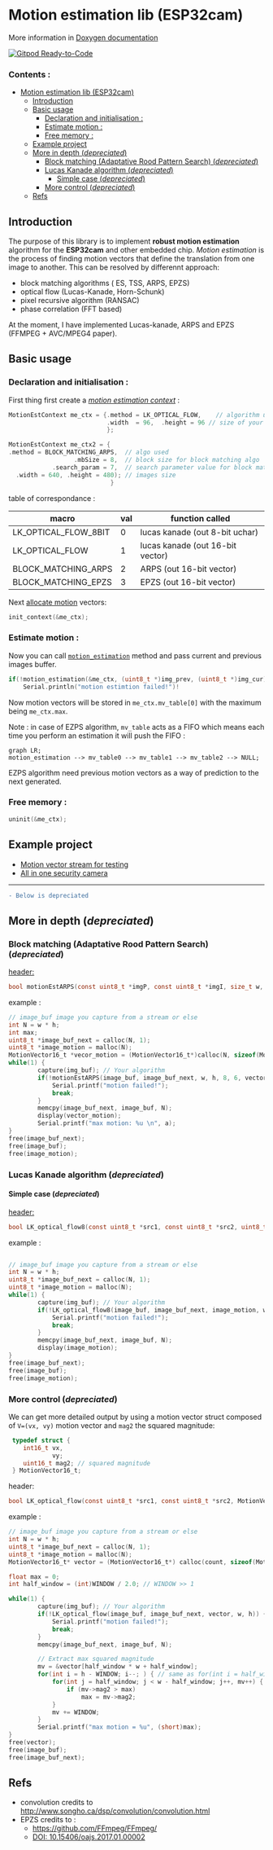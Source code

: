 # Motion estimation lib (ESP32cam)

   More information in [Doxygen documentation](https://thomas-pegot.github.io/esp32-motion)

[![Gitpod Ready-to-Code](https://img.shields.io/badge/Gitpod-Ready--to--Code-blue?logo=gitpod)](https://gitpod.io/#https://github.com/thomas-pegot/camera_web_server)
<H3>Contents :</H3>

- [Motion estimation lib (ESP32cam)](#motion-estimation-lib-esp32cam)
  - [Introduction](#introduction)
  - [Basic usage](#basic-usage)
    - [Declaration and initialisation :](#declaration-and-initialisation-)
    - [Estimate motion :](#estimate-motion-)
    - [Free memory :](#free-memory-)
  - [Example project](#example-project)
  - [More in depth (_depreciated_)](#more-in-depth-depreciated)
    - [Block matching (Adaptative Rood Pattern Search) (_depreciated_)](#block-matching-adaptative-rood-pattern-search-depreciated)
    - [Lucas Kanade algorithm (_depreciated_)](#lucas-kanade-algorithm-depreciated)
      - [Simple case (_depreciated_)](#simple-case-depreciated)
    - [More control (_depreciated_)](#more-control-depreciated)
  - [Refs](#refs)


## Introduction

The purpose of this library is to implement **robust motion estimation** algorithm for the **ESP32cam** and other embedded chip.
_Motion estimation_ is the process of finding motion vectors that define the translation from one image to another. This can be resolved by differennt approach:

 - block matching algorithms ( ES, TSS, ARPS, EPZS)
 - optical flow (Lucas-Kanade, Horn-Schunk)
 - pixel recursive algorithm (RANSAC)
 - phase correlation (FFT based)

At the moment, I have implemented Lucas-kanade, ARPS and EPZS (FFMPEG + AVC/MPEG4 paper).


## Basic usage

### Declaration and initialisation :

First thing first create a [_motion estimation context_](https://thomas-pegot.github.io/esp32-motion/struct_motion_est_context.html) :

```c
MotionEstContext me_ctx = {.method = LK_OPTICAL_FLOW,    // algorithm used
                           .width  = 96,  .height = 96 // size of your image
                           };

MotionEstContext me_ctx2 = {
.method = BLOCK_MATCHING_ARPS,  // algo used 
                  .mbSize = 8,  // block size for block matching algo
            .search_param = 7,  // search parameter value for block matching algo
  .width = 640, .height = 480); // images size
                            }
```

table of correspondance :

| macro  | val  |  function called  |
|---|---|---|
|LK_OPTICAL_FLOW_8BIT| 0 |lucas kanade (out 8-bit uchar)|
|LK_OPTICAL_FLOW | 1 | lucas kanade (out 16-bit vector)|
|BLOCK_MATCHING_ARPS| 2 | ARPS (out 16-bit vector)|
|BLOCK_MATCHING_EPZS| 3 | EPZS (out 16-bit vector)|

Next <a href="https://thomas-pegot.github.io/esp32-motion/motion_8h.html#a307035191f24ff24a02add340d8b4efa">allocate motion</a> vectors:
```c
init_context(&me_ctx);
```

  
### Estimate motion :

Now you can call [`motion_estimation`](https://thomas-pegot.github.io/esp32-motion/motion_8c.html#a8ba35bcbf89a11452927cc1ce2710edd) method and pass current and previous images buffer.

```c
if(!motion_estimation(&me_ctx, (uint8_t *)img_prev, (uint8_t *)img_cur))
    Serial.println("motion estimtion failed!")!
```

Now motion vectors will be stored in `me_ctx.mv_table[0]` with the maximum being `me_ctx.max`.

Note : in case of EZPS algorithm, `mv_table` acts as a FIFO which means each time you perform an estimation it will push the FIFO :
```mermaid
graph LR;
motion_estimation --> mv_table0 --> mv_table1 --> mv_table2 --> NULL;

```

EZPS algorithm need previous motion vectors as a way of prediction to the next generated.


### Free memory :

```c
uninit(&me_ctx);
```
## Example project

 - [ Motion vector stream for testing](https://github.com/thomas-pegot/camera_web_server)
 - [ All in one security camera ](https://github.com/thomas-pegot/ESP32-CAM_Motion)


---

```diff 
- Below is depreciated
```

## More in depth (_depreciated_)

### Block matching (Adaptative Rood Pattern Search) (_depreciated_)

 [header:](https://thomas-pegot.github.io/esp32-motion/block__matching_8c.html#a58f37a2a134b9ff537305104c3f15495)

  ```c
  bool motionEstARPS(const uint8_t *imgP, const uint8_t *imgI, size_t w, size_t h, size_t mbSize, int p, MotionVector16_t *MotionVect, int zmp_T, int *max_mag2)
  ```

  example :

  ```c  
  // image_buf image you capture from a stream or else
  int N = w * h;
  int max;
  uint8_t *image_buf_next = calloc(N, 1); 
  uint8_t *image_motion = malloc(N); 
  MotionVector16_t *vecor_motion = (MotionVector16_t*)calloc(N, sizeof(MotionVector16_t));
  while(1) {
          capture(img_buf); // Your algorithm
          if(!motionEstARPS(image_buf, image_buf_next, w, h, 8, 6, vector_motion, 256, &max)) {
              Serial.printf("motion failed!");
              break;
          }
          memcpy(image_buf_next, image_buf, N);
          display(vector_motion);
          Serial.printf("max motion: %u \n", a);
  }
  free(image_buf_next);
  free(image_buf);
  free(image_motion);
  ```



### Lucas Kanade algorithm (_depreciated_)

#### Simple case (_depreciated_)

[header:](https://thomas-pegot.github.io/esp32-motion/lucas__kanade__opitcal__flow_8c.html#a22663424a50db0dd70de24dd8b176f39)

  ```c
  bool LK_optical_flow8(const uint8_t *src1, const uint8_t *src2, uint8_t *V, int w, int h);
  ```
   
 example : 

  ```c
  
  // image_buf image you capture from a stream or else
  int N = w * h;
  uint8_t *image_buf_next = calloc(N, 1); 
  uint8_t *image_motion = malloc(N); 
  while(1) {
          capture(img_buf); // Your algorithm
          if(!LK_optical_flow8(image_buf, image_buf_next, image_motion, w, h)) {
              Serial.printf("motion failed!");
              break;
          }
          memcpy(image_buf_next, image_buf, N);
          display(image_motion);
  }
  free(image_buf_next);
  free(image_buf);
  free(image_motion);
  ```

### More control (_depreciated_)

We can get more detailed output by using a motion vector struct composed of `V=(vx, vy)` motion vector and `mag2` the squared magnitude:

  ```c
   typedef struct {
      int16_t vx,
              vy;
      uint16_t mag2; // squared magnitude
   } MotionVector16_t;
  ```
  header:

  ```c
  bool LK_optical_flow(const uint8_t *src1, const uint8_t *src2, MotionVector16_t *v, int w, int h);
  ```

  example :

  ```c
  // image_buf image you capture from a stream or else
  int N = w * h;
  uint8_t *image_buf_next = calloc(N, 1); 
  uint8_t *image_motion = malloc(N); 
  MotionVector16_t* vector = (MotionVector16_t*) calloc(count, sizeof(MotionVector16_t));

  float max = 0;
  int half_window = (int)WINDOW / 2.0; // WINDOW >> 1

  while(1) {
          capture(img_buf); // Your algorithm
          if(!LK_optical_flow(image_buf, image_buf_next, vector, w, h)) {
              Serial.printf("motion failed!");
              break;
          }
          memcpy(image_buf_next, image_buf, N);

          // Extract max squared magnitude
          mv = &vector[half_window * w + half_window];
          for(int i = h - WINDOW; i--; ) { // same as for(int i = half_window; i < h - half_window; i++) but faster
              for(int j = half_window; j < w - half_window; j++, mv++) {
                  if (mv->mag2 > max)  
                      max = mv->mag2;
              }
              mv += WINDOW;
          }
          Serial.printf("max motion = %u", (short)max);
  }
  free(vector);
  free(image_buf);
  free(image_buf_next);
  ```

## Refs
  - convolution credits to  http://www.songho.ca/dsp/convolution/convolution.html
  - EPZS credits to :
    -  https://github.com/FFmpeg/FFmpeg/
    -  [DOI: 10.15406/oajs.2017.01.00002](https://doi.org/10.15406/oajs.2017.01.00002)
